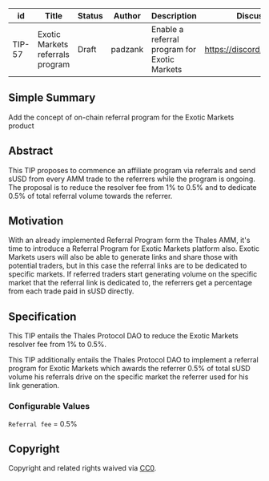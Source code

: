 | id | Title | Status | Author | Description | Discussions to | Created |
| ----------- | ----------- | ----------- | ----------- | ----------- | ----------- | ----------- |
| TIP-57 |  Exotic Markets referrals program | Draft | padzank | Enable a referral program for Exotic Markets | https://discord.gg/rPpPcMXSeU | 2022-06-09
 
 
## Simple Summary
Add the concept of on-chain referral program for the Exotic Markets product
 
## Abstract
 
This TIP proposes to commence an affiliate program via referrals and send sUSD from every AMM trade to the referrers while the program is ongoing. The proposal is to reduce the resolver fee from 1% to 0.5% and to dedicate 0.5% of total referral volume towards the referrer.
 
## Motivation
 
With an already implemented Referral Program form the Thales AMM, it's time to introduce a Referral Program for Exotic Markets platform also.
Exotic Markets users will also be able to generate links and share those with potential traders, but in this case the referral links are to be dedicated to specific markets. If referred traders start generating volume on the specific market that the referral link is dedicated to, the referrers get a percentage from each trade paid in sUSD directly.
 
## Specification
 
This TIP entails the Thales Protocol DAO to reduce the Exotic Markets resolver fee from 1% to 0.5%.
 
This TIP additionally entails the Thales Protocol DAO to implement a referral program for Exotic Markets which awards the referrer 0.5% of total sUSD volume his referrals drive on the specific market the referrer used for his link generation.
 
### Configurable Values
 
`Referral fee` = 0.5%
 
 
## Copyright
Copyright and related rights waived via [CC0](https://creativecommons.org/publicdomain/zero/1.0/).